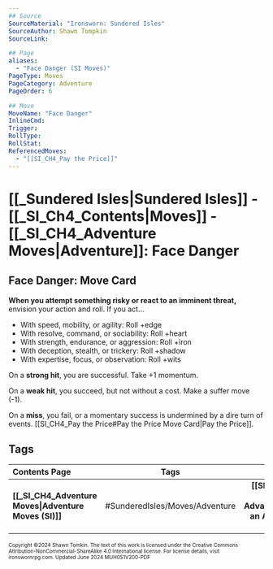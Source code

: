 ```yaml
---
## Source
SourceMaterial: "Ironsworn: Sundered Isles"
SourceAuthor: Shawn Tompkin
SourceLink: 

## Page
aliases: 
  - "Face Danger (SI Moves)"
PageType: Moves
PageCategory: Adventure
PageOrder: 6

## Move
MoveName: "Face Danger"
InlineCmd: 
Trigger: 
RollType: 
RollStat: 
ReferencedMoves:
  - "[[SI_CH4_Pay the Price]]"
---
```

# [[_Sundered Isles|Sundered Isles]] - [[_SI_Ch4_Contents|Moves]] - [[_SI_CH4_Adventure Moves|Adventure]]: Face Danger
## Face Danger: Move Card
**When you attempt something risky or react to an imminent threat,** envision your action and roll. If you act…

- With speed, mobility, or agility: Roll +edge
- With resolve, command, or sociability: Roll +heart
- With strength, endurance, or aggression: Roll +iron
- With deception, stealth, or trickery: Roll +shadow
- With expertise, focus, or observation: Roll +wits

On a **strong hit**, you are successful. Take +1 momentum.

On a **weak hit**, you succeed, but not without a cost. Make a suffer move (-1).

On a **miss**, you fail, or a momentary success is undermined by a dire turn of events. [[SI_CH4_Pay the Price#Pay the Price Move Card|Pay the Price]].

## Tags

| Contents Page | Tags | Next Page |
| :--- | :---: | ---: |
| **[[_SI_CH4_Adventure Moves\|Adventure Moves (SI)]]** | #SunderedIsles/Moves/Adventure | **[[SI_CH4_Secure an Advantage\|Secure an Advantage (SI Moves)]]** |

<font size=-2>Copyright ©2024 Shawn Tomkin. The text of this work is licensed under the Creative Commons Attribution-NonCommercial-ShareAlike 4.0 International license. For license details, visit ironswornrpg.com. Updated June 2024 MUH051V200-PDF</font>
